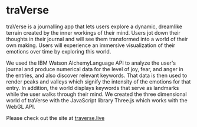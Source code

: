 # traVerse

traVerse is a journalling app that lets users explore a dynamic, dreamlike terrain created by the inner workings of their mind. Users jot down their thoughts in their journal and will see them transformed into a world of their own making. Users will experience an immersive visualization of their emotions over time by exploring this world.

We used the IBM Watson AlchemyLanguage API to analyze the user's journal and produce numerical data for the level of joy, fear, and anger in the entries, and also discover relevant keywords. That data is then used to render peaks and valleys which signify the intensity of the emotions for that entry. In addition, the world displays keywords that serve as landmarks while the user walks through their mind. We created the three dimensional world of traVerse with the JavaScript library Three.js which works with the WebGL API.

Please check out the site at [traverse.live](https://gha-traverse.herokuapp.com/)



